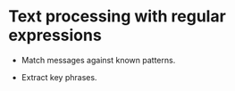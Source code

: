 # Text processing with regular expressions

- Match messages against known patterns. 

- Extract key phrases.

